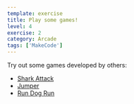 ```yaml
---
template: exercise
title: Play some games!
level: 4
exercise: 2
category: Arcade
tags: ['MakeCode']
---
```


Try out some games developed by others:
* [Shark Attack](https://makecode.com/_CfgXvMf5kAho)
* [Jumper](https://makecode.com/_heUXVcER7h8Y)
* [Run Dog Run](https://makecode.com/_ea7MjW0i5Umr)
